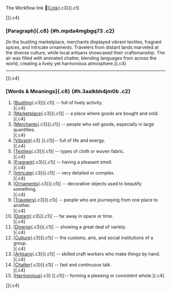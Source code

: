 The Workflow link
👏[[Link](https://www.google.com/url?q=http://www.google.com&sa=D&source=editors&ust=1756851505602776&usg=AOvVaw2vYZIZ-f2SEuhwmPkNMMUY){.c3}]{.c1}

[]{.c4}

### [Paragraph]{.c8} {#h.mpda4mgbgq73 .c2}

[In the bustling marketplace, merchants displayed vibrant textiles,
fragrant spices, and intricate ornaments. Travelers from distant lands
marveled at the diverse culture, while local artisans showcased their
craftsmanship. The air was filled with animated chatter, blending
languages from across the world, creating a lively yet harmonious
atmosphere.]{.c4}

------------------------------------------------------------------------

[]{.c4}

### [Words & Meanings]{.c8} {#h.3aalkbh4jm0b .c2}

1.  [[Bustling](https://www.google.com/url?q=http://www.google.com&sa=D&source=editors&ust=1756851505603590&usg=AOvVaw3o1lnV5nN0c25pao4sysox){.c3}]{.c1}[ --
    full of lively activity.\
    ]{.c4}
2.  [[Marketplace](https://www.google.com/url?q=http://www.google.com&sa=D&source=editors&ust=1756851505603745&usg=AOvVaw2_tEoW__7mhbGE6WqPFTAa){.c3}]{.c1}[ --
    a place where goods are bought and sold.\
    ]{.c4}
3.  [[Merchants](https://www.google.com/url?q=http://www.google.com&sa=D&source=editors&ust=1756851505603931&usg=AOvVaw0qXMyXSxq8LWdXDO6AEpnP){.c3}]{.c1}[ --
    people who sell goods, especially in large quantities.\
    ]{.c4}
4.  [[Vibrant](https://www.google.com/url?q=http://www.google.com&sa=D&source=editors&ust=1756851505604149&usg=AOvVaw3IgLVE5_IPDPPgLxbiGMLQ){.c3}
    ]{.c1}[-- full of life and energy.\
    ]{.c4}
5.  [[Textiles](https://www.google.com/url?q=http://www.google.com&sa=D&source=editors&ust=1756851505604322&usg=AOvVaw2a8Gt_eYFWGuQ7Cns7pj-I){.c3}]{.c1}[ --
    types of cloth or woven fabric.\
    ]{.c4}
6.  [[Fragrant](https://www.google.com/url?q=http://www.google.com&sa=D&source=editors&ust=1756851505604489&usg=AOvVaw3pKRdT1zg0mcdwstCKSFPz){.c3}]{.c1}[ --
    having a pleasant smell.\
    ]{.c4}
7.  [[Intricate](https://www.google.com/url?q=http://www.google.com&sa=D&source=editors&ust=1756851505604651&usg=AOvVaw188T89-zvWCKD9kJDt2W8Y){.c3}]{.c1}[ --
    very detailed or complex.\
    ]{.c4}
8.  [[Ornaments](https://www.google.com/url?q=http://www.google.com&sa=D&source=editors&ust=1756851505604883&usg=AOvVaw1xlMDCpaZfcFAP3r8A0XIY){.c3}]{.c1}[ --
    decorative objects used to beautify something.\
    ]{.c4}
9.  [[Travelers](https://www.google.com/url?q=http://www.google.com&sa=D&source=editors&ust=1756851505605107&usg=AOvVaw22qbfyB2uTKxcXEBnzefjv){.c3}]{.c1}[ --
    people who are journeying from one place to another.\
    ]{.c4}
10. [[Distant](https://www.google.com/url?q=http://www.google.com&sa=D&source=editors&ust=1756851505605368&usg=AOvVaw34t4LlZxjUke3DG-wsWLau){.c3}]{.c1}[ --
    far away in space or time.\
    ]{.c4}
11. [[Diverse](https://www.google.com/url?q=http://www.google.com&sa=D&source=editors&ust=1756851505605508&usg=AOvVaw16tb-2X0Bi4MxQqz9-kaY0){.c3}]{.c1}[ --
    showing a great deal of variety.\
    ]{.c4}
12. [[Culture](https://www.google.com/url?q=http://www.google.com&sa=D&source=editors&ust=1756851505605636&usg=AOvVaw13x_GCv9re5XZ_jVnumF6I){.c3}]{.c1}[ --
    the customs, arts, and social institutions of a group.\
    ]{.c4}
13. [[Artisans](https://www.google.com/url?q=http://www.google.com&sa=D&source=editors&ust=1756851505605801&usg=AOvVaw0jBkEiC7YNp9TDMQA25TGL){.c3}]{.c1}[ --
    skilled craft workers who make things by hand.\
    ]{.c4}
14. [[Chatter](https://www.google.com/url?q=http://www.google.com&sa=D&source=editors&ust=1756851505605961&usg=AOvVaw1o__KIb6RZvfyu_0Htst3Z){.c3}]{.c1}[ --
    fast and continuous talk.\
    ]{.c4}
15. [[Harmonious](https://www.google.com/url?q=http://www.google.com&sa=D&source=editors&ust=1756851505606092&usg=AOvVaw3URxsmKVEKcBM9UUi0ONek){.c3}
    ]{.c1}[-- forming a pleasing or consistent whole.]{.c4}

[]{.c4}
